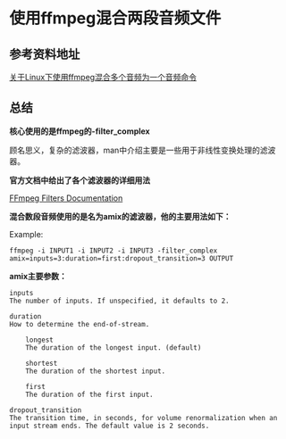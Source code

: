 [^_^]: ieRum7ch;2016-09-16 09:00:00

使用ffmpeg混合两段音频文件
========================
## 参考资料地址
[关于Linux下使用ffmpeg混合多个音频为一个音频命令](http://blog.csdn.net/dongrideyoushang/article/details/50634742?locationNum=5)

## 总结

**核心使用的是ffmpeg的-filter_complex**

顾名思义，复杂的滤波器，man中介绍主要是一些用于非线性变换处理的滤波器。

**官方文档中给出了各个滤波器的详细用法**

[FFmpeg Filters Documentation](https://ffmpeg.org/ffmpeg-filters.html)

**混合数段音频使用的是名为amix的滤波器，他的主要用法如下：**

Example:

```
ffmpeg -i INPUT1 -i INPUT2 -i INPUT3 -filter_complex amix=inputs=3:duration=first:dropout_transition=3 OUTPUT 
```

**amix主要参数：**

```
inputs 
The number of inputs. If unspecified, it defaults to 2. 
 
duration 
How to determine the end-of-stream. 
 
    longest 
    The duration of the longest input. (default) 
 
    shortest 
    The duration of the shortest input. 
 
    first 
    The duration of the first input. 
 
dropout_transition 
The transition time, in seconds, for volume renormalization when an input stream ends. The default value is 2 seconds. 
```
